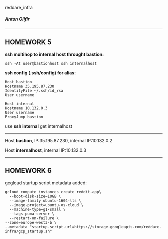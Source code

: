 reddare_infra
##### Anton Olifir
-------------
## HOMEWORK 5

**ssh multihop to internal host throught bastion:**
```
ssh -At user@bastionhost ssh internalhost
```
**ssh config (.ssh/config) for alias:**
```
Host bastion  
Hostname 35.195.87.230
IdentityFile ~/.ssh/id_rsa  
User username

Host internal
Hostname 10.132.0.3
User username
ProxyJump bastion
```
use **ssh internal** get internalhost

-------------
Host **bastion**, IP:35.195.87.230, internal IP:10.132.0.2

Host **internalhost**, internal IP:10.132.0.3

-------------
## HOMEWORK 6

gcgloud startup script metadata added:
```
gcloud compute instances create reddit-app\       
  --boot-disk-size=10GB \
  --image-family ubuntu-1604-lts \
  --image-project=ubuntu-os-cloud \
  --machine-type=g1-small \
  --tags puma-server \
  --restart-on-failure \
--zone=europe-west3-b \
--metadata "startup-script-url=https://storage.googleapis.com/reddare-infra/gcp_startup.sh"
```
